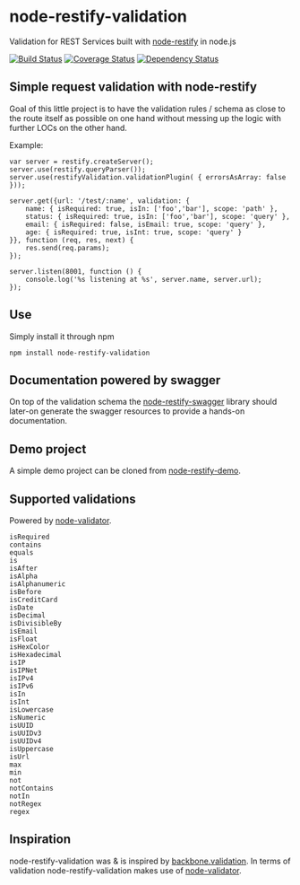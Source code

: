 node-restify-validation
=======================
Validation for REST Services built with [node-restify](https://github.com/mcavage/node-restify) in node.js

[![Build Status](https://travis-ci.org/z0mt3c/node-restify-validation.png)](https://travis-ci.org/z0mt3c/node-restify-validation)
[![Coverage Status](https://coveralls.io/repos/z0mt3c/node-restify-validation/badge.png?branch=master)](https://coveralls.io/r/z0mt3c/node-restify-validation?branch=master)
[![Dependency Status](https://gemnasium.com/z0mt3c/node-restify-validation.png)](https://gemnasium.com/z0mt3c/node-restify-validation)


Simple request validation with node-restify
-------------------------------------------
Goal of this little project is to have the validation rules / schema as close to the route itself as possible on one hand without messing up the logic with further LOCs on the other hand.

Example:

    var server = restify.createServer();
    server.use(restify.queryParser());
    server.use(restifyValidation.validationPlugin( { errorsAsArray: false }));
    
    server.get({url: '/test/:name', validation: {
        name: { isRequired: true, isIn: ['foo','bar'], scope: 'path' },
        status: { isRequired: true, isIn: ['foo','bar'], scope: 'query' },
        email: { isRequired: false, isEmail: true, scope: 'query' },
        age: { isRequired: true, isInt: true, scope: 'query' }
    }}, function (req, res, next) {
        res.send(req.params);
    });
    
    server.listen(8001, function () {
        console.log('%s listening at %s', server.name, server.url);
    });

Use
---
Simply install it through npm

    npm install node-restify-validation


Documentation powered by swagger
--------------------------------
On top of the validation schema the [node-restify-swagger](https://github.com/z0mt3c/node-restify-swagger) library should later-on generate the swagger resources to provide a hands-on documentation. 

Demo project
------------
A simple demo project can be cloned from [node-restify-demo](https://github.com/z0mt3c/node-restify-demo).

Supported validations
---------------------
Powered by [node-validator](https://github.com/chriso/node-validator).

    isRequired
    contains
    equals
    is
    isAfter
    isAlpha
    isAlphanumeric
    isBefore
    isCreditCard
    isDate
    isDecimal
    isDivisibleBy
    isEmail
    isFloat
    isHexColor
    isHexadecimal
    isIP
    isIPNet
    isIPv4
    isIPv6
    isIn
    isInt
    isLowercase
    isNumeric
    isUUID
    isUUIDv3
    isUUIDv4
    isUppercase
    isUrl
    max
    min
    not
    notContains
    notIn
    notRegex
    regex

Inspiration
-----------
node-restify-validation was & is inspired by [backbone.validation](https://github.com/thedersen/backbone.validation). 
In terms of validation node-restify-validation makes use of [node-validator](https://github.com/chriso/node-validator).



